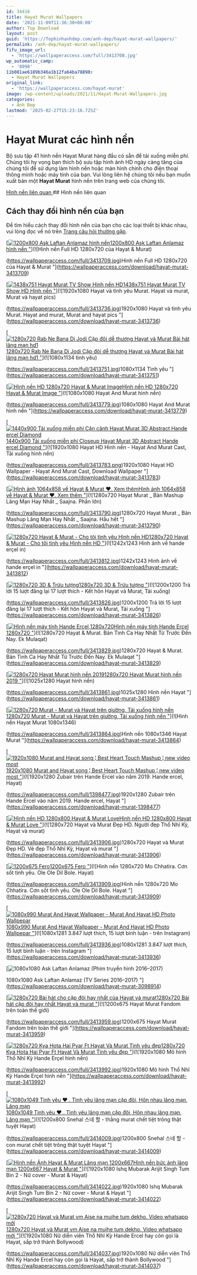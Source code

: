 ```yaml
---
id: 34416
title: Hayat Murat Wallpapers
date: '2021-11-09T11:36:30+00:00'
author: Top Download
layout: post
guid: 'https://Tophinhanhdep.com/anh-dep/hayat-murat-wallpapers/'
permalink: /anh-dep/hayat-murat-wallpapers/
fifu_image_url:
  - 'https://wallpaperaccess.com/full/3413708.jpg'
wp_automatic_camp:
  - '8098'
11b081ae6189b346a1b12fa64ba78890:
  - Hayat Murat Wallpapers
original_link:
  - 'https://wallpaperaccess.com/hayat-murat'
image: /wp-content/uploads/2021/11/Hayat-Murat-Wallpapers.jpg
categories:
  - Ảnh Đẹp
lastmod: '2025-02-27T15:23:16.725Z'
---
```

# Hayat Murat các hình nền

Bộ sưu tập 41 hình nền Hayat Murat hàng đầu có sẵn để tải xuống miễn phí. Chúng tôi hy vọng bạn thích bộ sưu tập hình ảnh HD ngày càng tăng của chúng tôi để sử dụng làm hình nền hoặc màn hình chính cho điện thoại thông minh hoặc máy tính của bạn. Vui lòng liên hệ chúng tôi nếu bạn muốn xuất bản một **Hayat Murat** hình nền trên trang web của chúng tôi.

[Hình nền liên quan ](#related) ## Hình nền liên quan

## Cách thay đổi hình nền của bạn

Để tìm hiểu cách thay đổi hình nền của bạn cho các loại thiết bị khác nhau, vui lòng đọc về nó trên [Trang câu hỏi thường gặp](https://tophinhanhdep.com/faq/).

  
[[![1200x800 Aşk Laftan Anlamaz hình nền](https://wallpaperaccess.com/full/3413708.jpg)1200x800 Aşk Laftan Anlamaz hình nền "](https://wallpaperaccess.com/download/hayat-murat-3413708)](![Hình nền Full HD 1280x720 của Hayat & Murat)

(https://wallpaperaccess.com/full/3413709.jpg)Hình nền Full HD 1280x720 của Hayat &amp; Murat "](https://wallpaperaccess.com/download/hayat-murat-3413709)

[[![1438x751 Hayat Murat TV Show Hình nền HD](https://wallpaperaccess.com/full/3413724.jpg)1438x751 Hayat Murat TV Show HD Hình nền "](https://wallpaperaccess.com/download/hayat-murat-3413724)](![1920x1080 Hayat và tình yêu Murat.  Hayat và murat, Murat và hayat pics)

(https://wallpaperaccess.com/full/3413736.jpg)1920x1080 Hayat và tình yêu Murat. Hayat and murat, Murat and hayat pics "](https://wallpaperaccess.com/download/hayat-murat-3413736)

[[![1280x720 Rab Ne Bana Di Jodi Cặp đôi dễ thương Hayat và Murat Bài hát lãng mạn hd1](https://wallpaperaccess.com/full/3413739.jpg)1280x720 Rab Ne Bana Di Jodi Cặp đôi dễ thương Hayat và Murat Bài hát lãng mạn hd1 "](https://wallpaperaccess.com/download/hayat-murat-3413739)](![1080x1134 tình yêu)

(https://wallpaperaccess.com/full/3413751.jpg)1080x1134 Tình yêu "](https://wallpaperaccess.com/download/hayat-murat-3413751)

[[![Hình nền HD 1280x720 Hayat & Murat Image](https://wallpaperaccess.com/full/3413754.jpg)Hình nền HD 1280x720 Hayat &amp; Murat Image "](https://wallpaperaccess.com/download/hayat-murat-3413754)](![1080x1080 Hayat And Murat hình nền)

(https://wallpaperaccess.com/full/3413779.jpg)1080x1080 Hayat And Murat hình nền "](https://wallpaperaccess.com/download/hayat-murat-3413779)

[[![1440x900 Tải xuống miễn phí Cận cảnh Hayat Murat 3D Abstract Hande ercel Diamond](https://wallpaperaccess.com/full/3413780.jpg)1440x900 Tải xuống miễn phí Closeup Hayat Murat 3D Abstract Hande ercel Diamond "](https://wallpaperaccess.com/download/hayat-murat-3413780)](![1920x1080 Hayat HD Hình nền - Hayat And Murat Cast, Tải xuống hình nền)

(https://wallpaperaccess.com/full/3413783.png)1920x1080 Hayat HD Wallpaper - Hayat And Murat Cast, Download Wallpaper "](https://wallpaperaccess.com/download/hayat-murat-3413783)

[[![Hình ảnh 1064x858 về Hayat & Murat ❤️.  Xem thêm](https://wallpaperaccess.com/full/3413786.jpg)Hình ảnh 1064x858 về Hayat &amp; Murat ❤️. Xem thêm "](https://wallpaperaccess.com/download/hayat-murat-3413786)](![1280x720 Hayat Murat _ Bản Mashup Lãng Mạn Hay Nhất _ Saajna.  Phần lớn)

(https://wallpaperaccess.com/full/3413790.jpg)1280x720 Hayat Murat \_ Bản Mashup Lãng Mạn Hay Nhất \_ Saajna. Hầu hết "](https://wallpaperaccess.com/download/hayat-murat-3413790)

[[![1280x720 Hayat & Murat - Cho tôi tình yêu Hình nền HD](https://wallpaperaccess.com/full/3413795.jpg)1280x720 Hayat &amp; Murat - Cho tôi tình yêu Hình nền HD "](https://wallpaperaccess.com/download/hayat-murat-3413795)](![1242x1243 Hình ảnh về hande erçel in)

(https://wallpaperaccess.com/full/3413812.jpg)1242x1243 Hình ảnh về hande erçel in "](https://wallpaperaccess.com/download/hayat-murat-3413812)

[[![1280x720 3D & Trừu tượng](https://wallpaperaccess.com/full/3413815.jpg)1280x720 3D &amp; Trừu tượng "](https://wallpaperaccess.com/download/hayat-murat-3413815)](![1200x1200 Trả lời 15 lượt đăng lại 17 lượt thích - Kết hôn Hayat và Murat, Tải xuống)

(https://wallpaperaccess.com/full/3413826.jpg)1200x1200 Trả lời 15 lượt đăng lại 17 lượt thích - Kết hôn Hayat và Murat, Tải xuống "](https://wallpaperaccess.com/download/hayat-murat-3413826)

[[![Hình nền máy tính Hande Erçel 1280x720](https://wallpaperaccess.com/full/3413828.jpg)Hình nền máy tính Hande Erçel 1280x720 "](https://wallpaperaccess.com/download/hayat-murat-3413828)](![1280x720 Hayat & Murat.  Bản Tình Ca Hay Nhất Từ Trước Đến Nay.  Ek Mulaqat)

(https://wallpaperaccess.com/full/3413829.jpg)1280x720 Hayat &amp; Murat. Bản Tình Ca Hay Nhất Từ Trước Đến Nay. Ek Mulaqat "](https://wallpaperaccess.com/download/hayat-murat-3413829)

[[![1280x720 Hayat Murat hình nền 2019](https://wallpaperaccess.com/full/3413841.jpg)1280x720 Hayat Murat hình nền 2019 "](https://wallpaperaccess.com/download/hayat-murat-3413841)](![1025x1280 Hayat hình nền)

(https://wallpaperaccess.com/full/3413861.jpg)1025x1280 Hình nền Hayat "](https://wallpaperaccess.com/download/hayat-murat-3413861)

[[![1280x720 Murat - Murat và Hayat trên giường, Tải xuống hình nền](https://wallpaperaccess.com/full/3413863.jpg)1280x720 Murat - Murat và Hayat trên giường, Tải xuống hình nền "](https://wallpaperaccess.com/download/hayat-murat-3413863)](![Hình nền Hayat Murat 1080x1346)

(https://wallpaperaccess.com/full/3413864.jpg)Hình nền 1080x1346 Hayat Murat "](https://wallpaperaccess.com/download/hayat-murat-3413864)

[[![1920x1080 Murat and Hayat song ¦ Best Heart Touch Mashup ¦ new video most](https://wallpaperaccess.com/full/3413867.jpg)1920x1080 Murat and Hayat song ¦ Best Heart Touch Mashup ¦ new video most "](https://wallpaperaccess.com/download/hayat-murat-3413867)](![1920x1280 Zubair trên Hande Ercel vào năm 2019. Hande ercel, Hayat)

(https://wallpaperaccess.com/full/1398477.jpg)1920x1280 Zubair trên Hande Ercel vào năm 2019. Hande ercel, Hayat "](https://wallpaperaccess.com/download/hayat-murat-1398477)

[[![Hình nền HD 1280x800 Hayat & Murat Love](https://wallpaperaccess.com/full/3413897.jpg)Hình nền HD 1280x800 Hayat &amp; Murat Love "](https://wallpaperaccess.com/download/hayat-murat-3413897)](![1280x720 Hayat và Murat Đẹp HD.  Người đẹp Thổ Nhĩ Kỳ, Hayat và murat)

(https://wallpaperaccess.com/full/3413906.jpg)1280x720 Hayat và Murat Đẹp HD. Vẻ đẹp Thổ Nhĩ Kỳ, Hayat và murat "](https://wallpaperaccess.com/download/hayat-murat-3413906)

[[![1200x675 Fero](https://wallpaperaccess.com/full/3413907.jpg)1200x675 Fero "](https://wallpaperaccess.com/download/hayat-murat-3413907)](![Hình nền 1280x720 Mo Chhatira.  Cơn sốt tình yêu.  Ole Ole Dil Bole.  Hayat)

(https://wallpaperaccess.com/full/3413909.jpg)Hình nền 1280x720 Mo Chhatira. Cơn sốt tình yêu. Ole Ole Dil Bole. Hayat "](https://wallpaperaccess.com/download/hayat-murat-3413909)

[[![1080x990 Murat And Hayat Wallpaper - Murat And Hayat HD Photo Wallpepar](https://wallpaperaccess.com/full/3413913.jpg)1080x990 Murat And Hayat Wallpaper - Murat And Hayat HD Photo Wallpepar "](https://wallpaperaccess.com/download/hayat-murat-3413913)](![1080x1281 3.847 lượt thích, 15 lượt bình luận - trên Instagram)

(https://wallpaperaccess.com/full/3413936.jpg)1080x1281 3.847 lượt thích, 15 lượt bình luận - trên Instagram "](https://wallpaperaccess.com/download/hayat-murat-3413936)

[![1080x1080 Ask Laftan Anlamaz (Phim truyền hình 2016–2017)](https://wallpaperaccess.com/full/3098914.jpg)

1080x1080 Ask Laftan Anlamaz (TV Series 2016–2017) "](https://wallpaperaccess.com/download/hayat-murat-3098914)

[[![1280x720 Bài hát cho cặp đôi hay nhất của Hayat và murat](https://wallpaperaccess.com/full/3413957.jpg)1280x720 Bài hát cặp đôi hay nhất Hayat và murat "](https://wallpaperaccess.com/download/hayat-murat-3413957)](![1200x675 Hayat Murat Fandom trên toàn thế giới)

(https://wallpaperaccess.com/full/3413959.jpg)1200x675 Hayat Murat Fandom trên toàn thế giới "](https://wallpaperaccess.com/download/hayat-murat-3413959)

[[![1280x720 Kya Hota Hai Pyar Ft Hayat Và Murat Tình yêu đẹp](https://wallpaperaccess.com/full/3413982.jpg)1280x720 Kya Hota Hai Pyar Ft Hayat Và Murat Tình yêu đẹp "](https://wallpaperaccess.com/download/hayat-murat-3413982)](![1920x1080 Mô hình Thổ Nhĩ Kỳ Hande Erçel hình nền)

(https://wallpaperaccess.com/full/3413992.jpg)1920x1080 Mô hình Thổ Nhĩ Kỳ Hande Erçel hình nền "](https://wallpaperaccess.com/download/hayat-murat-3413992)

[[![1080x1049 Tình yêu ♥ ️.  Tình yêu lãng mạn cặp đôi, Hôn nhau lãng mạn, Lãng mạn](https://wallpaperaccess.com/full/3414002.jpg)1080x1049 Tình yêu ♥ ️. Tình yêu lãng mạn cặp đôi, Hôn nhau lãng mạn, Lãng mạn "](https://wallpaperaccess.com/download/hayat-murat-3414002)](![1200x800 Snehal 스네 할 - thằng murat chết tiệt trông thật tuyệt Hayat)

(https://wallpaperaccess.com/full/3414009.jpg)1200x800 Snehal 스네 할 - con murat chết tiệt trông thật tuyệt Hayat "](https://wallpaperaccess.com/download/hayat-murat-3414009)

[[![Hình nền Ảnh Hayat & Murat Lãng mạn 1200x667](https://wallpaperaccess.com/full/3414010.jpg)Hình nền bức ảnh lãng mạn 1200x667 Hayat &amp; Murat "](https://wallpaperaccess.com/download/hayat-murat-3414010)](![1920x1080 Ishq Mubarak Arijit Singh Tum Bin 2 - Nữ cover - Murat & Hayat)

(https://wallpaperaccess.com/full/3414022.jpg)1920x1080 Ishq Mubarak Arijit Singh Tum Bin 2 - Nữ cover - Murat &amp; Hayat "](https://wallpaperaccess.com/download/hayat-murat-3414022)

[[![1280x720 Hayat và Murat vm Aise na mujhe tum dekho.  Video whatsapp mới](https://wallpaperaccess.com/full/3414026.jpg)1280x720 Hayat và Murat vm Aise na mujhe tum dekho. Video whatsapp mới "](https://wallpaperaccess.com/download/hayat-murat-3414026)](![1920x1080 Nữ diễn viên Thổ Nhĩ Kỳ Hande Ercel hay còn gọi là Hayat, sắp trở thành Bollywood)

(https://wallpaperaccess.com/full/3414037.jpg)1920x1080 Nữ diễn viên Thổ Nhĩ Kỳ Hande Ercel hay còn gọi là Hayat, sắp trở thành Bollywood "](https://wallpaperaccess.com/download/hayat-murat-3414037)
